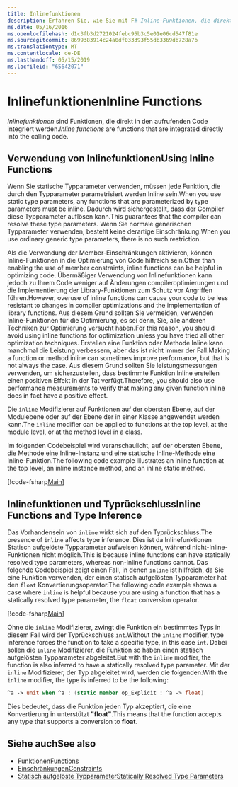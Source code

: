 ```yaml
---
title: Inlinefunktionen
description: Erfahren Sie, wie Sie mit F# Inline-Funktionen, die direkt in den aufrufenden Code integriert sind.
ms.date: 05/16/2016
ms.openlocfilehash: d1c3fb3d2721024febc95b3c5e01e06cd547f81e
ms.sourcegitcommit: 8699383914c24a0df033393f55db3369db728a7b
ms.translationtype: MT
ms.contentlocale: de-DE
ms.lasthandoff: 05/15/2019
ms.locfileid: "65642071"
---
```

# <a name="inline-functions"></a><span data-ttu-id="dcc66-103">Inlinefunktionen</span><span class="sxs-lookup"><span data-stu-id="dcc66-103">Inline Functions</span></span>

<span data-ttu-id="dcc66-104">*Inlinefunktionen* sind Funktionen, die direkt in den aufrufenden Code integriert werden.</span><span class="sxs-lookup"><span data-stu-id="dcc66-104">*Inline functions* are functions that are integrated directly into the calling code.</span></span>

## <a name="using-inline-functions"></a><span data-ttu-id="dcc66-105">Verwendung von Inlinefunktionen</span><span class="sxs-lookup"><span data-stu-id="dcc66-105">Using Inline Functions</span></span>

<span data-ttu-id="dcc66-106">Wenn Sie statische Typparameter verwenden, müssen jede Funktion, die durch den Typparameter parametrisiert werden Inline sein.</span><span class="sxs-lookup"><span data-stu-id="dcc66-106">When you use static type parameters, any functions that are parameterized by type parameters must be inline.</span></span> <span data-ttu-id="dcc66-107">Dadurch wird sichergestellt, dass der Compiler diese Typparameter auflösen kann.</span><span class="sxs-lookup"><span data-stu-id="dcc66-107">This guarantees that the compiler can resolve these type parameters.</span></span> <span data-ttu-id="dcc66-108">Wenn Sie normale generischen Typparameter verwenden, besteht keine derartige Einschränkung.</span><span class="sxs-lookup"><span data-stu-id="dcc66-108">When you use ordinary generic type parameters, there is no such restriction.</span></span>

<span data-ttu-id="dcc66-109">Als die Verwendung der Member-Einschränkungen aktivieren, können Inline-Funktionen in die Optimierung von Code hilfreich sein.</span><span class="sxs-lookup"><span data-stu-id="dcc66-109">Other than enabling the use of member constraints, inline functions can be helpful in optimizing code.</span></span> <span data-ttu-id="dcc66-110">Übermäßiger Verwendung von Inlinefunktionen kann jedoch zu Ihrem Code weniger auf Änderungen compileroptimierungen und die Implementierung der Library-Funktionen zum Schutz vor Angriffen führen.</span><span class="sxs-lookup"><span data-stu-id="dcc66-110">However, overuse of inline functions can cause your code to be less resistant to changes in compiler optimizations and the implementation of library functions.</span></span> <span data-ttu-id="dcc66-111">Aus diesem Grund sollten Sie vermeiden, verwenden Inline-Funktionen für die Optimierung, es sei denn, Sie, alle anderen Techniken zur Optimierung versucht haben.</span><span class="sxs-lookup"><span data-stu-id="dcc66-111">For this reason, you should avoid using inline functions for optimization unless you have tried all other optimization techniques.</span></span> <span data-ttu-id="dcc66-112">Erstellen eine Funktion oder Methode Inline kann manchmal die Leistung verbessern, aber das ist nicht immer der Fall.</span><span class="sxs-lookup"><span data-stu-id="dcc66-112">Making a function or method inline can sometimes improve performance, but that is not always the case.</span></span> <span data-ttu-id="dcc66-113">Aus diesem Grund sollten Sie leistungsmessungen verwenden, um sicherzustellen, dass bestimmte Funktion Inline erstellen einen positiven Effekt in der Tat verfügt.</span><span class="sxs-lookup"><span data-stu-id="dcc66-113">Therefore, you should also use performance measurements to verify that making any given function inline does in fact have a positive effect.</span></span>

<span data-ttu-id="dcc66-114">Die `inline` Modifizierer auf Funktionen auf der obersten Ebene, auf der Modulebene oder auf der Ebene der in einer Klasse angewendet werden kann.</span><span class="sxs-lookup"><span data-stu-id="dcc66-114">The `inline` modifier can be applied to functions at the top level, at the module level, or at the method level in a class.</span></span>

<span data-ttu-id="dcc66-115">Im folgenden Codebeispiel wird veranschaulicht, auf der obersten Ebene, die Methode eine Inline-Instanz und eine statische Inline-Methode eine Inline-Funktion.</span><span class="sxs-lookup"><span data-stu-id="dcc66-115">The following code example illustrates an inline function at the top level, an inline instance method, and an inline static method.</span></span>

[!code-fsharp[Main](../../../../samples/snippets/fsharp/lang-ref-3/snippet201.fs)]

## <a name="inline-functions-and-type-inference"></a><span data-ttu-id="dcc66-116">Inlinefunktionen und Typrückschluss</span><span class="sxs-lookup"><span data-stu-id="dcc66-116">Inline Functions and Type Inference</span></span>

<span data-ttu-id="dcc66-117">Das Vorhandensein von `inline` wirkt sich auf den Typrückschluss.</span><span class="sxs-lookup"><span data-stu-id="dcc66-117">The presence of `inline` affects type inference.</span></span> <span data-ttu-id="dcc66-118">Dies ist da Inlinefunktionen Statisch aufgelöste Typparameter aufweisen können, während nicht-Inline-Funktionen nicht möglich.</span><span class="sxs-lookup"><span data-stu-id="dcc66-118">This is because inline functions can have statically resolved type parameters, whereas non-inline functions cannot.</span></span> <span data-ttu-id="dcc66-119">Das folgende Codebeispiel zeigt einen Fall, in denen `inline` ist hilfreich, da Sie eine Funktion verwenden, der einen statisch aufgelösten Typparameter hat den `float` Konvertierungsoperator.</span><span class="sxs-lookup"><span data-stu-id="dcc66-119">The following code example shows a case where `inline` is helpful because you are using a function that has a statically resolved type parameter, the `float` conversion operator.</span></span>

[!code-fsharp[Main](../../../../samples/snippets/fsharp/lang-ref-3/snippet202.fs)]

<span data-ttu-id="dcc66-120">Ohne die `inline` Modifizierer, zwingt die Funktion ein bestimmtes Typs in diesem Fall wird der Typrückschluss `int`.</span><span class="sxs-lookup"><span data-stu-id="dcc66-120">Without the `inline` modifier, type inference forces the function to take a specific type, in this case `int`.</span></span> <span data-ttu-id="dcc66-121">Dabei sollen die `inline` Modifizierer, die Funktion so haben einen statisch aufgelösten Typparameter abgeleitet.</span><span class="sxs-lookup"><span data-stu-id="dcc66-121">But with the `inline` modifier, the function is also inferred to have a statically resolved type parameter.</span></span> <span data-ttu-id="dcc66-122">Mit der `inline` Modifizierer, der Typ abgeleitet wird, werden die folgenden:</span><span class="sxs-lookup"><span data-stu-id="dcc66-122">With the `inline` modifier, the type is inferred to be the following:</span></span>

```fsharp
^a -> unit when ^a : (static member op_Explicit : ^a -> float)
```

<span data-ttu-id="dcc66-123">Dies bedeutet, dass die Funktion jeden Typ akzeptiert, die eine Konvertierung in unterstützt **"float"**.</span><span class="sxs-lookup"><span data-stu-id="dcc66-123">This means that the function accepts any type that supports a conversion to **float**.</span></span>

## <a name="see-also"></a><span data-ttu-id="dcc66-124">Siehe auch</span><span class="sxs-lookup"><span data-stu-id="dcc66-124">See also</span></span>

- [<span data-ttu-id="dcc66-125">Funktionen</span><span class="sxs-lookup"><span data-stu-id="dcc66-125">Functions</span></span>](index.md)
- [<span data-ttu-id="dcc66-126">Einschränkungen</span><span class="sxs-lookup"><span data-stu-id="dcc66-126">Constraints</span></span>](../generics/constraints.md)
- [<span data-ttu-id="dcc66-127">Statisch aufgelöste Typparameter</span><span class="sxs-lookup"><span data-stu-id="dcc66-127">Statically Resolved Type Parameters</span></span>](../generics/statically-resolved-type-parameters.md)
